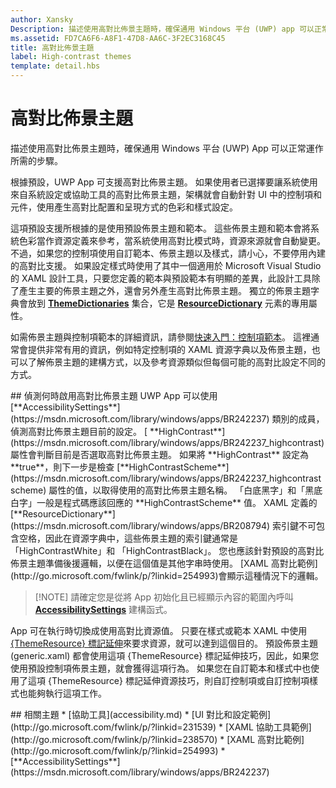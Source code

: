 ```yaml
---
author: Xansky
Description: 描述使用高對比佈景主題時，確保通用 Windows 平台 (UWP) app 可以正常運作的步驟。
ms.assetid: FD7CA6F6-A8F1-47D8-AA6C-3F2EC3168C45
title: 高對比佈景主題
label: High-contrast themes
template: detail.hbs
---
```


# 高對比佈景主題  



描述使用高對比佈景主題時，確保通用 Windows 平台 (UWP) App 可以正常運作所需的步驟。

根據預設，UWP App 可支援高對比佈景主題。 如果使用者已選擇要讓系統使用來自系統設定或協助工具的高對比佈景主題，架構就會自動針對 UI 中的控制項和元件，使用產生高對比配置和呈現方式的色彩和樣式設定。

這項預設支援所根據的是使用預設佈景主題和範本。 這些佈景主題和範本會將系統色彩當作資源定義來參考，當系統使用高對比模式時，資源來源就會自動變更。 不過，如果您的控制項使用自訂範本、佈景主題以及樣式，請小心，不要停用內建的高對比支援。 如果設定樣式時使用了其中一個適用於 Microsoft Visual Studio 的 XAML 設計工具，只要您定義的範本與預設範本有明顯的差異，此設計工具除了產生主要的佈景主題之外，還會另外產生高對比佈景主題。 獨立的佈景主題字典會放到 [**ThemeDictionaries**](https://msdn.microsoft.com/library/windows/apps/BR208807) 集合，它是 [**ResourceDictionary**](https://msdn.microsoft.com/library/windows/apps/BR208794) 元素的專用屬性。

如需佈景主題與控制項範本的詳細資訊，請參閱[快速入門：控制項範本](https://msdn.microsoft.com/library/windows/apps/xaml/Hh465374)。 這裡通常會提供非常有用的資訊，例如特定控制項的 XAML 資源字典以及佈景主題，也可以了解佈景主題的建構方式，以及參考資源類似但每個可能的高對比設定不同的方式。

<span id="Detecting_when_a_high-contrast_theme_is_enabled"/>
<span id="detecting_when_a_high-contrast_theme_is_enabled"/>
<span id="DETECTING_WHEN_A_HIGH-CONTRAST_THEME_IS_ENABLED"/>
## 偵測何時啟用高對比佈景主題  
UWP App 可以使用 [**AccessibilitySettings**](https://msdn.microsoft.com/library/windows/apps/BR242237) 類別的成員，偵測高對比佈景主題目前的設定。 [
            **HighContrast**](https://msdn.microsoft.com/library/windows/apps/BR242237_highcontrast) 屬性會判斷目前是否選取高對比佈景主題。 如果將 **HighContrast** 設定為 **true**，則下一步是檢查 [**HighContrastScheme**](https://msdn.microsoft.com/library/windows/apps/BR242237_highcontrastscheme) 屬性的值，以取得使用的高對比佈景主題名稱。 「白底黑字」和「黑底白字」一般是程式碼應該回應的 **HighContrastScheme** 值。 XAML 定義的 [**ResourceDictionary**](https://msdn.microsoft.com/library/windows/apps/BR208794) 索引鍵不可包含空格，因此在資源字典中，這些佈景主題的索引鍵通常是「HighContrastWhite」和 「HighContrastBlack」。 您也應該針對預設的高對比佈景主題準備後援邏輯，以便在這個值是其他字串時使用。 [XAML 高對比範例](http://go.microsoft.com/fwlink/p/?linkid=254993)會顯示這種情況下的邏輯。

> [!NOTE] 請確定您是從將 App 初始化且已經顯示內容的範圍內呼叫 [**AccessibilitySettings**](https://msdn.microsoft.com/library/windows/apps/BR242237) 建構函式。

App 可在執行時切換成使用高對比資源值。 只要在樣式或範本 XAML 中使用 [{ThemeResource} 標記延伸](https://msdn.microsoft.com/library/windows/apps/Mt185591)來要求資源，就可以達到這個目的。 預設佈景主題 (generic.xaml) 都會使用這項 {ThemeResource} 標記延伸技巧，因此，如果您使用預設控制項佈景主題，就會獲得這項行為。 如果您在自訂範本和樣式中也使用了這項 {ThemeResource} 標記延伸資源技巧，則自訂控制項或自訂控制項樣式也能夠執行這項工作。

<span id="related_topics"/>
## 相關主題  
* [協助工具](accessibility.md)
* [UI 對比和設定範例](http://go.microsoft.com/fwlink/p/?linkid=231539)
* [XAML 協助工具範例](http://go.microsoft.com/fwlink/p/?linkid=238570)
* [XAML 高對比範例](http://go.microsoft.com/fwlink/p/?linkid=254993)
* [**AccessibilitySettings**](https://msdn.microsoft.com/library/windows/apps/BR242237)


<!--HONumber=May16_HO2-->


